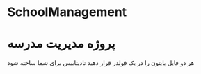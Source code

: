 # SchoolManagement
# پروژه مدیریت مدرسه 
هر دو فایل پایتون را در یک فولدر قرار دهید تادیتابیس برای شما ساخته شود 
